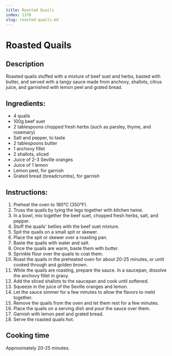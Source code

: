 ```yaml
---
title: Roasted Quails
index: 1370
slug: roasted-quails.md
---
```


# Roasted Quails

## Description
Roasted quails stuffed with a mixture of beef suet and herbs, basted with butter, and served with a tangy sauce made from anchovy, shallots, citrus juice, and garnished with lemon peel and grated bread.

## Ingredients:
- 4 quails
- 100g beef suet
- 2 tablespoons chopped fresh herbs (such as parsley, thyme, and rosemary)
- Salt and pepper, to taste
- 2 tablespoons butter
- 1 anchovy fillet
- 2 shallots, sliced
- Juice of 2-3 Seville oranges
- Juice of 1 lemon
- Lemon peel, for garnish
- Grated bread (breadcrumbs), for garnish

## Instructions:
1. Preheat the oven to 180°C (350°F).
2. Truss the quails by tying the legs together with kitchen twine.
3. In a bowl, mix together the beef suet, chopped fresh herbs, salt, and pepper.
4. Stuff the quails' bellies with the beef suet mixture.
5. Spit the quails on a small spit or skewer.
6. Place the spit or skewer over a roasting pan.
7. Baste the quails with water and salt.
8. Once the quails are warm, baste them with butter.
9. Sprinkle flour over the quails to coat them.
10. Roast the quails in the preheated oven for about 20-25 minutes, or until cooked through and golden brown.
11. While the quails are roasting, prepare the sauce. In a saucepan, dissolve the anchovy fillet in gravy.
12. Add the sliced shallots to the saucepan and cook until softened.
13. Squeeze in the juice of the Seville oranges and lemon.
14. Let the sauce simmer for a few minutes to allow the flavors to meld together.
15. Remove the quails from the oven and let them rest for a few minutes.
16. Place the quails on a serving dish and pour the sauce over them.
17. Garnish with lemon peel and grated bread.
18. Serve the roasted quails hot.

## Cooking time
Approximately 20-25 minutes.